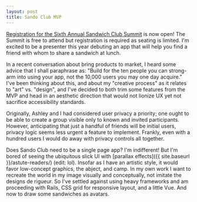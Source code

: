 ```yaml
---
layout: post
title: Sando Club MVP
---
```

[Registration for the Sixth Annual Sandwich Club Summit](http://sandwich-club.org/2017-sandwich-club-summit/) is now open! The Summit is free to attend but registration is required as seating is limited. I'm excited to be a presenter this year debuting an app that will help you find a friend with whom to share a sandwich at lunch.

In a recent conversation about bring products to market, I heard some advice that I shall paraphrase as: "Build for the ten people you can strong-arm into using your app, not the 10,000 users you may one day acquire." I've been thinking about this, and about my "creative process" as it relates to "art" vs. "design", and I've decided to both trim some features from the MVP and head in an aesthetic direction that would not lionize UX yet not sacrifice accessibility standards.

Originally, Ashley and I had considered user privacy a priority; one ought to be able to create a group visible only to known and invited participants. However, anticipating that just a handful of friends will be initial users, privacy logic seems less urgent a feature to implement. Frankly, even with a hundred users I would do away with privacy controls all together.

Does Sando Club need to be a single page app? I'm indifferent! But I'm bored of seeing the ubiquitous slick UI with [parallax effects]({{ site.baseurl }}/astute-readers/) (edit: lol). Insofar as I have an artistic style, it would favor low-concept graphics, the abject, and camp. In my own work I want to recreate the world in my image visually and conceptually, not imitate the designs de rigueur. So I've settled against using heavy frameworks and am proceeding with Rails, CSS grid for responsive layout, and a little Vue. And now to draw some sandwiches as avatars.
